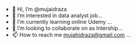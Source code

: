 - 👋 Hi, I’m @mujaidraza
- 👀 I’m interested in data analyst job...
- 🌱 I’m currently learning online Udemy ...
- 💞️ I’m looking to collaborate on as Intership...
- 📫 How to reach me mujahidraza@gmail.com ...

<!---
mujaidraza/mujaidraza is a ✨ special ✨ repository because its `README.md` (this file) appears on your GitHub profile.
You can click the Preview link to take a look at your changes.
--->
